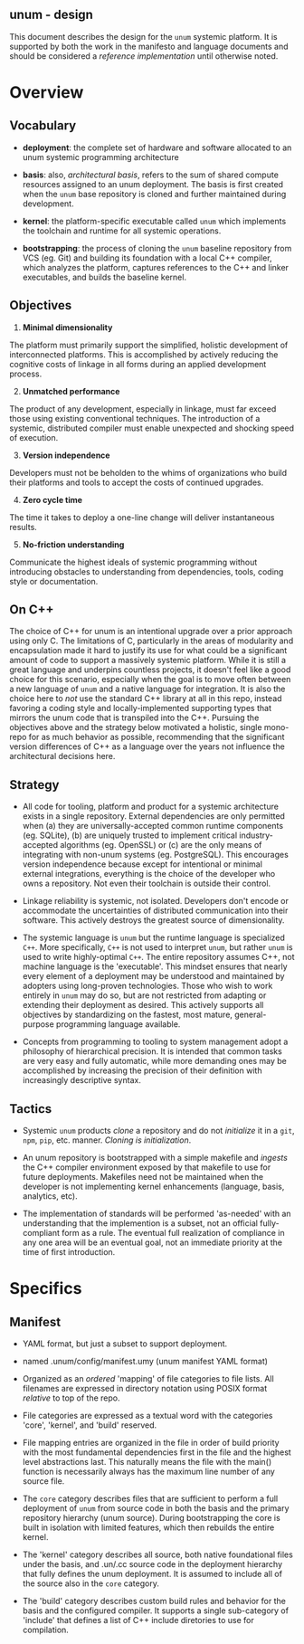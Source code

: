 ## unum - design
This document describes the design for the `unum` systemic platform.  It is
supported by both the work in the manifesto and language documents and should
be considered a _reference implementation_ until otherwise noted.

# Overview
## Vocabulary
* **deployment**: the complete set of hardware and software allocated to an unum
systemic programming architecture

* **basis**: also, _architectural basis_, refers to the sum of shared compute 
resources assigned to an unum deployment.  The basis is first created when the
`unum` base repository is cloned and further maintained during development.

* **kernel**: the platform-specific executable called `unum` which implements
the toolchain and runtime for all systemic operations.

* **bootstrapping**: the process of cloning the `unum` baseline repository 
from VCS (eg. Git) and building its foundation with a local C++ compiler, which
analyzes the platform, captures references to the C++ and linker executables,
and builds the baseline kernel.


## Objectives
1. **Minimal dimensionality**

The platform must primarily support the simplified, holistic development of 
interconnected platforms.  This is accomplished by actively reducing the
cognitive costs of linkage in all forms during an applied development process.

2. **Unmatched performance**

The product of any development, especially in linkage, must far exceed those 
using existing conventional techniques.  The introduction of a systemic, 
distributed compiler must enable unexpected and shocking speed of execution.

3. **Version independence**

Developers must not be beholden to the whims of organizations who build their
platforms and tools to accept the costs of continued upgrades.

4. **Zero cycle time**

The time it takes to deploy a one-line change will deliver instantaneous 
results.

5. **No-friction understanding**

Communicate the highest ideals of systemic programming without introducing 
obstacles to understanding from dependencies, tools, coding style or 
documentation.


## On C++
The choice of C++ for unum is an intentional upgrade over a prior approach
using only C.  The limitations of C, particularly in the areas of modularity 
and encapsulation made it hard to justify its use for what could be a 
significant amount of code to support a massively systemic platform.  While it 
is still a great language and underpins countless projects, it doesn't feel like
a good choice for this scenario, especially when the goal is to move often
between a new language of `unum` and a native language for integration.  It is 
also the choice here to *not* use the standard C++ library at all in this repo, 
instead favoring a coding style and locally-implemented supporting types that 
mirrors the unum code that is transpiled into the C++.  Pursuing the objectives
above and the strategy below motivated a holistic, single mono-repo for as much
behavior as possible, recommending that the significant version differences of 
C++ as a language over the years not influence the architectural decisions here.


## Strategy

* All code for tooling, platform and product for a systemic architecture exists
in a single repository.  External dependencies are only permitted when (a) they
are universally-accepted common runtime components (eg. SQLite), (b) are 
uniquely trusted to implement critical industry-accepted algorithms 
(eg. OpenSSL) or (c) are the only means of integrating with non-unum systems
(eg. PostgreSQL).  This encourages version independence because except for
intentional or minimal  external integrations, everything is the choice of the 
developer who owns a repository.  Not even their toolchain is outside their
control.

* Linkage reliability is systemic, not isolated.  Developers don't encode or
accommodate the uncertainties of distributed communication into their 
software.  This actively destroys the greatest source of dimensionality.

* The systemic language is `unum` but the runtime language is specialized `C++`.
More specifically, `C++` is not used to interpret `unum`, but rather `unum` is
used to write highly-optimal `C++`.  The entire repository assumes C++, not 
machine language is the 'executable'.  This mindset ensures that nearly every 
element of a deployment may be understood and maintained by adopters using 
long-proven technologies.  Those who wish to work entirely in `unum` may do so,
but are not restricted from adapting or extending their deployment as desired.
This actively supports all objectives by standardizing on the fastest, most 
mature, general-purpose programming language available.

* Concepts from programming to tooling to system management adopt a philosophy 
of hierarchical precision.  It is intended that common tasks are very easy and
fully automatic, while more demanding ones may be accomplished by increasing 
the precision of their definition with increasingly descriptive syntax.


## Tactics

* Systemic `unum` products _clone_ a repository and do not _initialize_ it in
a `git`, `npm`, `pip`, etc. manner.  _Cloning is initialization_.

* An unum repository is bootstrapped with a simple makefile and _ingests_ the
C++ compiler environment exposed by that makefile to use for future deployments.
Makefiles need not be maintained when the developer is not implementing kernel
enhancements (language, basis, analytics, etc).

* The implementation of standards will be performed 'as-needed' with an 
understanding that the implemention is a subset, not an official fully-compliant
form as a rule.  The eventual full realization of compliance in any one area
will be an eventual goal, not an immediate priority at the time of first
introduction.


# Specifics

## Manifest

* YAML format, but just a subset to support deployment.

* named .unum/config/manifest.umy (unum manifest YAML format)

* Organized as an _ordered_ 'mapping' of file categories to file lists.  All 
filenames are expressed in directory notation using POSIX format _relative_ to 
top of the repo.

* File categories are expressed as a textual word with the categories 'core',
'kernel', and 'build' reserved. 

* File mapping entries are organized in the file in order of build priority
with the most fundamental dependencies first in the file and the highest level
abstractions last.  This naturally means the file with the main() function is
necessarily always has the maximum line number of any source file.

* The `core` category describes files that are sufficient to perform a full 
deployment of `unum` from source code in both the basis and the primary 
repository hierarchy (unum source).  During bootstrapping the core is built in
isolation with limited features, which then rebuilds the entire kernel.

* The 'kernel' category describes all source, both native foundational files 
under the basis, and .un/.cc source code in the deployment hierarchy that
fully defines the unum deployment.  It is assumed to include all of the source
also in the `core` category.

* The 'build' category describes custom build rules and behavior for the basis
and the configured compiler.  It supports a single sub-category of 'include' 
that defines a list of C++ include diretories to use for compilation.

